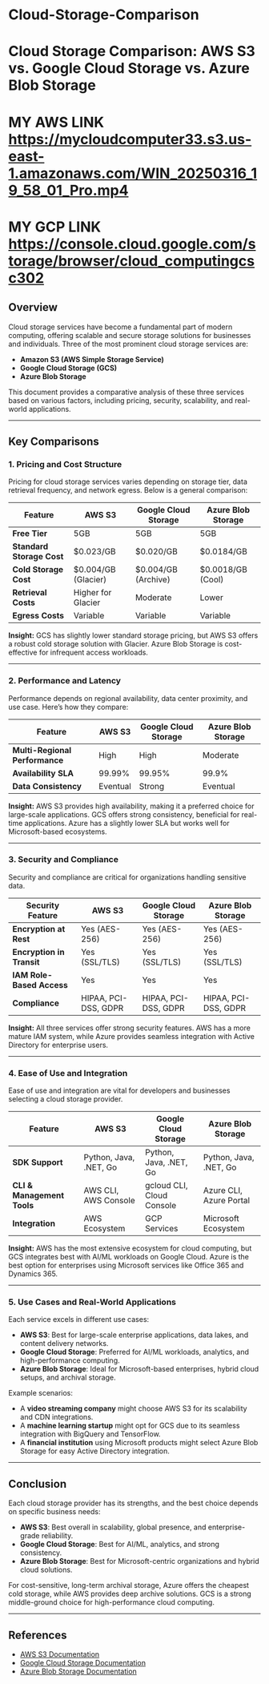 # Cloud-Storage-Comparison
# Cloud Storage Comparison: AWS S3 vs. Google Cloud Storage vs. Azure Blob Storage
# MY AWS LINK https://mycloudcomputer33.s3.us-east-1.amazonaws.com/WIN_20250316_19_58_01_Pro.mp4
# MY GCP LINK https://console.cloud.google.com/storage/browser/cloud_computingcsc302
## Overview
Cloud storage services have become a fundamental part of modern computing, offering scalable and secure storage solutions for businesses and individuals. Three of the most prominent cloud storage services are:
- **Amazon S3 (AWS Simple Storage Service)**
- **Google Cloud Storage (GCS)**
- **Azure Blob Storage**

This document provides a comparative analysis of these three services based on various factors, including pricing, security, scalability, and real-world applications.

---
## Key Comparisons
### 1. **Pricing and Cost Structure**
Pricing for cloud storage services varies depending on storage tier, data retrieval frequency, and network egress. Below is a general comparison:

| Feature | AWS S3 | Google Cloud Storage | Azure Blob Storage |
|---------|--------|----------------------|--------------------|
| **Free Tier** | 5GB | 5GB | 5GB |
| **Standard Storage Cost** | $0.023/GB | $0.020/GB | $0.0184/GB |
| **Cold Storage Cost** | $0.004/GB (Glacier) | $0.004/GB (Archive) | $0.0018/GB (Cool) |
| **Retrieval Costs** | Higher for Glacier | Moderate | Lower |
| **Egress Costs** | Variable | Variable | Variable |

**Insight:** GCS has slightly lower standard storage pricing, but AWS S3 offers a robust cold storage solution with Glacier. Azure Blob Storage is cost-effective for infrequent access workloads.

---
### 2. **Performance and Latency**
Performance depends on regional availability, data center proximity, and use case. Here’s how they compare:

| Feature | AWS S3 | Google Cloud Storage | Azure Blob Storage |
|---------|--------|----------------------|--------------------|
| **Multi-Regional Performance** | High | High | Moderate |
| **Availability SLA** | 99.99% | 99.95% | 99.9% |
| **Data Consistency** | Eventual | Strong | Eventual |

**Insight:** AWS S3 provides high availability, making it a preferred choice for large-scale applications. GCS offers strong consistency, beneficial for real-time applications. Azure has a slightly lower SLA but works well for Microsoft-based ecosystems.

---
### 3. **Security and Compliance**
Security and compliance are critical for organizations handling sensitive data.

| Security Feature | AWS S3 | Google Cloud Storage | Azure Blob Storage |
|-----------------|--------|----------------------|--------------------|
| **Encryption at Rest** | Yes (AES-256) | Yes (AES-256) | Yes (AES-256) |
| **Encryption in Transit** | Yes (SSL/TLS) | Yes (SSL/TLS) | Yes (SSL/TLS) |
| **IAM Role-Based Access** | Yes | Yes | Yes |
| **Compliance** | HIPAA, PCI-DSS, GDPR | HIPAA, PCI-DSS, GDPR | HIPAA, PCI-DSS, GDPR |

**Insight:** All three services offer strong security features. AWS has a more mature IAM system, while Azure provides seamless integration with Active Directory for enterprise users.

---
### 4. **Ease of Use and Integration**
Ease of use and integration are vital for developers and businesses selecting a cloud storage provider.

| Feature | AWS S3 | Google Cloud Storage | Azure Blob Storage |
|---------|--------|----------------------|--------------------|
| **SDK Support** | Python, Java, .NET, Go | Python, Java, .NET, Go | Python, Java, .NET, Go |
| **CLI & Management Tools** | AWS CLI, AWS Console | gcloud CLI, Cloud Console | Azure CLI, Azure Portal |
| **Integration** | AWS Ecosystem | GCP Services | Microsoft Ecosystem |

**Insight:** AWS has the most extensive ecosystem for cloud computing, but GCS integrates best with AI/ML workloads on Google Cloud. Azure is the best option for enterprises using Microsoft services like Office 365 and Dynamics 365.

---
### 5. **Use Cases and Real-World Applications**
Each service excels in different use cases:
- **AWS S3**: Best for large-scale enterprise applications, data lakes, and content delivery networks.
- **Google Cloud Storage**: Preferred for AI/ML workloads, analytics, and high-performance computing.
- **Azure Blob Storage**: Ideal for Microsoft-based enterprises, hybrid cloud setups, and archival storage.

Example scenarios:
- A **video streaming company** might choose AWS S3 for its scalability and CDN integrations.
- A **machine learning startup** might opt for GCS due to its seamless integration with BigQuery and TensorFlow.
- A **financial institution** using Microsoft products might select Azure Blob Storage for easy Active Directory integration.

---
## Conclusion
Each cloud storage provider has its strengths, and the best choice depends on specific business needs:
- **AWS S3**: Best overall in scalability, global presence, and enterprise-grade reliability.
- **Google Cloud Storage**: Best for AI/ML, analytics, and strong consistency.
- **Azure Blob Storage**: Best for Microsoft-centric organizations and hybrid cloud solutions.

For cost-sensitive, long-term archival storage, Azure offers the cheapest cold storage, while AWS provides deep archive solutions. GCS is a strong middle-ground choice for high-performance cloud computing.

---
## References
- [AWS S3 Documentation](https://aws.amazon.com/s3/)
- [Google Cloud Storage Documentation](https://cloud.google.com/storage/)
- [Azure Blob Storage Documentation](https://azure.microsoft.com/en-us/services/storage/blobs/)

